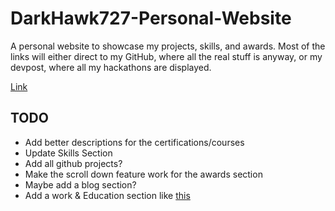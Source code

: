 # DarkHawk727-Personal-Website

A personal website to showcase my projects, skills, and awards.
Most of the links will either direct to my GitHub, where all the real stuff is anyway, or my devpost, where all my hackathons are displayed.

[Link](https://arjunsarao.dev/)

## TODO

- Add better descriptions for the certifications/courses
- Update Skills Section
- Add all github projects?
- Make the scroll down feature work for the awards section
- Maybe add a blog section?
- Add a work & Education section like [this](https://jarin.me/)
